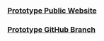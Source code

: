 ### [Prototype Public Website](https://router-security.mek-tech.net/)
### [Prototype GitHub Branch](/react-website/)
